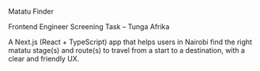 Matatu Finder

Frontend Engineer Screening Task – Tunga Afrika

A Next.js (React + TypeScript) app that helps users in Nairobi find the right matatu stage(s) and route(s) to travel from a start to a destination, with a clear and friendly UX.
